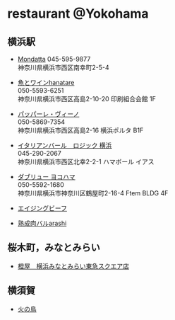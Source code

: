 # restaurant @Yokohama

## 横浜駅

- [Mondatta](https://tabelog.com/kanagawa/A1401/A140101/14068089/) 
045-595-9877  
神奈川県横浜市西区南幸町2-5-4   


- [魚とワインhanatare](https://tabelog.com/kanagawa/A1401/A140101/14049208/)  
050-5593-6251  
神奈川県横浜市西区高島2-10-20 印刷組合会館 1F  

- [パッパーレ・ヴィーノ](https://tabelog.com/kanagawa/A1401/A140101/14049011/)  
050-5869-7354  
神奈川県横浜市西区高島2-16 横浜ポルタ B1F  

- [イタリアンバール　ロジック 横浜](https://tabelog.com/kanagawa/A1401/A140101/14021004/)  
045-290-2067  
神奈川県横浜市西区北幸2-2-1 ハマボール イアス  

- [ダブリュー ヨコハマ](https://tabelog.com/kanagawa/A1401/A140101/14063919/)   
050-5592-1680  
神奈川県横浜市神奈川区鶴屋町2-16-4 Ftem BLDG 4F  

- [エイジングビーフ](https://tabelog.com/kanagawa/A1401/A140212/14073774/)  

- [熟成肉バルarashi](https://tabelog.com/kanagawa/A1401/A140101/14044941/)

## 桜木町，みなとみらい

- [橙屋　横浜みなとみらい東急スクエア店](https://tabelog.com/kanagawa/A1401/A140103/14001683/)

## 横須賀  
- [火の鳥](https://tabelog.com/kanagawa/A1406/A140601/14009161/)  

